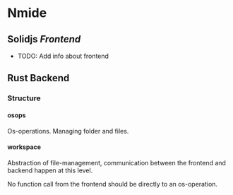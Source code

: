 # Nmide


## Solidjs _Frontend_

- TODO: Add info about frontend


## Rust Backend

### Structure

#### osops

Os-operations. Managing folder and files.


#### workspace

Abstraction of file-management, communication between the frontend and backend happen at this level.

No function call from the frontend should be directly to an os-operation.
